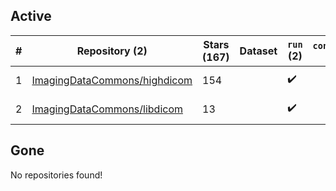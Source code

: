 ## Active
| # | Repository (2) | Stars (167) | Dataset | `run` (2) | `containers-run` | Last Modified |
| --- | --- | --- | --- | --- | --- | --- |
| 1 | [ImagingDataCommons/highdicom](https://github.com/ImagingDataCommons/highdicom) | 154 |  | :heavy_check_mark: |  | 2024-03-27 16:09:01+00:00 |
| 2 | [ImagingDataCommons/libdicom](https://github.com/ImagingDataCommons/libdicom) | 13 |  | :heavy_check_mark: |  | 2024-03-28 00:11:40+00:00 |

## Gone
No repositories found!

